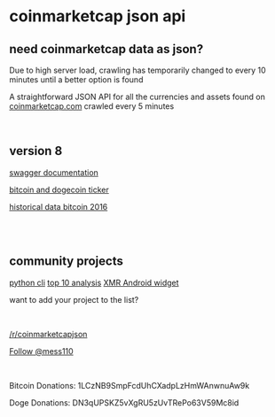 # coinmarketcap json api #

need coinmarketcap data as json?
--------------------------------

Due to high server load, crawling has temporarily changed to every 10 minutes until a better option is found

A straightforward JSON API for all the currencies and assets found on [coinmarketcap.com](http://coinmarketcap.com/ "coinmarketcap.com") crawled every 5 minutes

<br />

version 8
---------

[swagger documentation](https://app.swaggerhub.com/apis/mess110/CoinMarketCap-Json-Api/v8)

[bitcoin and dogecoin ticker](http://coinmarketcap.northpole.ro/ticker.json?identifier=bitcoin,dogecoin)

[historical data bitcoin 2016](http://coinmarketcap.northpole.ro/history.json?coin=bitcoin&period=2016)

<br />

<br />

community projects
------------------

[python cli](https://github.com/abitfan/coinmarketcap-cli)
[top 10 analysis](http://ekerstein.com/coin_2017_price/top10/)
[XMR Android widget](https://play.google.com/store/apps/details?id=tr.monerostatus)

want to add your project to the list?

<br />

[/r/coinmarketcapjson](http://www.reddit.com/r/coinmarketcapjson/)

<a href="https://twitter.com/mess110" class="twitter-follow-button" data-show-count="true" data-show-screen-name="false">Follow @mess110</a>

<br />

Bitcoin Donations: 1LCzNB9SmpFcdUhCXadpLzHmWAnwnuAw9k

Doge Donations: DN3qUPSKZ5vXgRU5zUvTRePo63V59Mc8id
